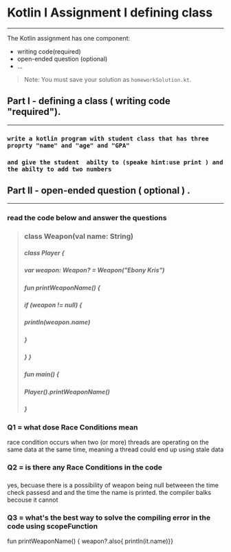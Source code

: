 # Kotlin I Assignment  I defining class
---
The Kotlin assignment has one component:
- writing code(required)
- open-ended question (optional)
- ...
> Note: You must save your solution as `homeworkSolution.kt`.

## Part I - defining a class ( writing code "required").
---
###  `write a kotlin program with student class that has three proprty "name" and "age" and "GPA"` 
### ` and give the student  abilty to (speake hint:use print ) and the abilty to add two numbers `
###
## Part II - open-ended question ( optional ) .
---
### read the code below and answer the questions
### 
> ### class Weapon(val name: String)
>  ##### class Player {
> ##### var weapon: Weapon? = Weapon("Ebony Kris")
> ##### fun printWeaponName() {
> ##### if (weapon != null) {
> ##### println(weapon.name)
> ##### }
> ##### } }
> ##### fun main() {
> ##### Player().printWeaponName()
> ##### }

### Q1 = what dose Race Conditions mean
race condition occurs when two (or more) threads are operating on the same data at the same time, 
meaning a thread could end up using stale data
###
### Q2 = is there any Race Conditions in the code
###
 yes, becuase there is a possibility  of weapon being null betweeen the time check passesd and and the time the name is printed. the compiler balks becouse it cannot
###
### Q3 = what's the best way to solve the compiling error in the code using scopeFunction
fun printWeaponName() {
weapon?.also{
println(it.name)}}
###
###
